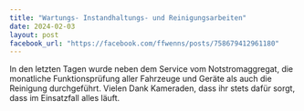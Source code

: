 ```yaml
---
title: "Wartungs- Instandhaltungs- und Reinigungsarbeiten"
date: 2024-02-03
layout: post
facebook_url: "https://facebook.com/ffwenns/posts/758679412961180"
---
```


In den letzten Tagen wurde neben dem Service vom Notstromaggregat, die monatliche Funktionsprüfung aller Fahrzeuge und Geräte als auch die Reinigung durchgeführt. Vielen Dank Kameraden, dass ihr stets dafür sorgt, dass im Einsatzfall alles läuft.
